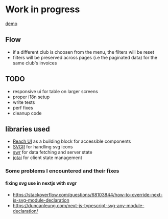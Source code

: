 # Work in progress

[demo](https://compassionate-brattain-4c4f05.netlify.app)

## Flow

- if a different club is choosen from the menu, the filters will be reset
- filters will be preserved across pages (i.e the paginated data) for the same club's invoices

## TODO

- responsive ui for table on larger screens
- proper i18n setup
- write tests
- perf fixes
- cleanup code

## libraries used

- [Reach UI](https://reach.tech/) as a building block for accessible components
- [SVGR](https://react-svgr.com/) for handling svg icons
- [swr](https://swr.vercel.app/) for data fetching and server state
- [jotai](https://jotai.org/) for client state management

### Some problems I encountered and their fixes

#### fixing svg use in nextjs with svgr

- https://stackoverflow.com/questions/68103844/how-to-override-next-js-svg-module-declaration
- https://duncanleung.com/next-js-typescript-svg-any-module-declaration/
